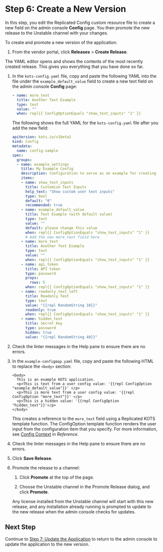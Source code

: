 # Step 6: Create a New Version

In this step, you edit the Replicated Config custom resource file to create a new field on the admin console **Config** page. You then promote the new release to the Unstable channel with your changes.

To create and promote a new version of the application:

1. From the vendor portal, click **Releases** > **Create Release**.

  The YAML editor opens and shows the contents of the most recently created release. This gives you everything that you have done so far.

1. In the `kots-config.yaml` file, copy and paste the following YAML into the file under the `example_default_value` field to create a new text field on the admin console **Config** page:

    ```yaml
    - name: more_text
      title: Another Text Example
      type: text
      value: ""
      when: repl{{ ConfigOptionEquals "show_text_inputs" "1" }}
    ```

   The following shows the full YAML for the `kots-config.yaml` file after you add the new field:

   ```yaml
   apiVersion: kots.io/v1beta1
   kind: Config
   metadata:
     name: config-sample
   spec:
     groups:
     - name: example_settings
       title: My Example Config
       description: Configuration to serve as an example for creating your own. See [https://kots.io/reference/v1beta1/config/](https://kots.io/reference/v1beta1/config/) for configuration docs. In this case, we provide example fields for configuring an Nginx welcome page.
       items:
       - name: show_text_inputs
         title: Customize Text Inputs
         help_text: "Show custom user text inputs"
         type: bool
         default: "0"
         recommended: true
       - name: example_default_value
         title: Text Example (with default value)
         type: text
         value: ""
         default: please change this value
         when: repl{{ ConfigOptionEquals "show_text_inputs" "1" }}
         # Add the new more_text field here
       - name: more_text
         title: Another Text Example
         type: text
         value: ""
         when: repl{{ ConfigOptionEquals "show_text_inputs" "1" }}
       - name: api_token
         title: API token
         type: password
         props:
           rows: 5
         when: repl{{ ConfigOptionEquals "show_text_inputs" "1" }}
       - name: readonly_text_left
         title: Readonly Text
         type: text
         value: "{{repl RandomString 10}}"
         readonly: true
         when: repl{{ ConfigOptionEquals "show_text_inputs" "1" }}
       - name: hidden_text
         title: Secret Key
         type: password
         hidden: true
         value: "{{repl RandomString 40}}"

    ```
1. Check the linter messages in the Help pane to ensure there are no errors.

1. In the `example-configmap.yaml` file, copy and paste the following HTML to replace the `<body>` section:

   ```
   <body>
     This is an example KOTS application.
     <p>This is text from a user config value: '{{repl ConfigOption "example_default_value"}}' </p>
     <p>This is more text from a user config value: '{{repl ConfigOption "more_text"}}' </p>
     <p>This is a hidden value: '{{repl ConfigOption "hidden_text"}}'</p>
   </body>
   ```
    This creates a reference to the `more_text` field using a Replicated KOTS template function. The ConfigOption template function renders the user input from the configuration item that you specify. For more information, see [Config Context](/reference/template-functions-config-context) in _Reference_.

1. Check the linter messages in the Help pane to ensure there are no errors.

1. Click **Save Release**.

1. Promote the release to a channel:

    1. Click **Promote** at the top of the page.

    1. Choose the Unstable channel in the Promote Release dialog, and click **Promote**.

   Any license installed from the Unstable channel will start with this new release, and any installation already running is prompted to update to the new release when the admin console checks for updates.

## Next Step

Continue to [Step 7: Update the Application](tutorial-ui-update-app) to return to the admin console to update the application to the new version.
